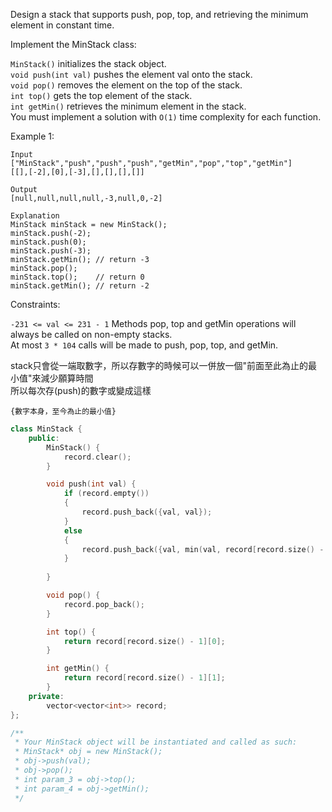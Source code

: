Design a stack that supports push, pop, top, and retrieving the minimum element in constant time.

Implement the MinStack class:

``MinStack()`` initializes the stack object.  
``void push(int val)`` pushes the element val onto the stack.  
``void pop()`` removes the element on the top of the stack.  
``int top()`` gets the top element of the stack.  
``int getMin()`` retrieves the minimum element in the stack.  
You must implement a solution with ``O(1)`` time complexity for each function.  

 

Example 1:
```
Input
["MinStack","push","push","push","getMin","pop","top","getMin"]
[[],[-2],[0],[-3],[],[],[],[]]

Output
[null,null,null,null,-3,null,0,-2]

Explanation
MinStack minStack = new MinStack();
minStack.push(-2);
minStack.push(0);
minStack.push(-3);
minStack.getMin(); // return -3
minStack.pop();
minStack.top();    // return 0
minStack.getMin(); // return -2
 ```

Constraints:  

``-231 <= val <= 231 - 1``
Methods pop, top and getMin operations will always be called on non-empty stacks.  
At most ``3 * 104`` calls will be made to push, pop, top, and getMin.  
  
stack只會從一端取數字，所以存數字的時候可以一併放一個"前面至此為止的最小值"來減少願算時間  
所以每次存(push)的數字或變成這樣
```
{數字本身，至今為止的最小值}
```
```c++
class MinStack {
    public:
        MinStack() {
            record.clear();
        }

        void push(int val) {
            if (record.empty())
            {
                record.push_back({val, val});
            }
            else
            {
                record.push_back({val, min(val, record[record.size() - 1][1])});
            }
            
        }

        void pop() {
            record.pop_back();
        }

        int top() {
            return record[record.size() - 1][0];
        }

        int getMin() {
            return record[record.size() - 1][1];
        }
    private:
        vector<vector<int>> record;
};

/**
 * Your MinStack object will be instantiated and called as such:
 * MinStack* obj = new MinStack();
 * obj->push(val);
 * obj->pop();
 * int param_3 = obj->top();
 * int param_4 = obj->getMin();
 */
```
